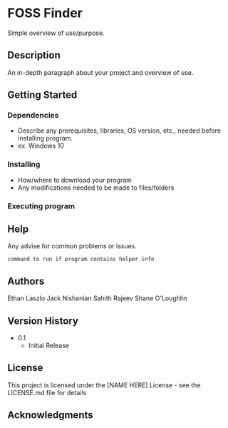 # FOSS Finder

Simple overview of use/purpose.

## Description

An in-depth paragraph about your project and overview of use.

## Getting Started

### Dependencies

* Describe any prerequisites, libraries, OS version, etc., needed before installing program.
* ex. Windows 10

### Installing

* How/where to download your program
* Any modifications needed to be made to files/folders

### Executing program



## Help

Any advise for common problems or issues.
```
command to run if program contains helper info
```

## Authors

Ethan Laszlo
Jack Nishanian
Sahith
Rajeev
Shane O'Loughlin


## Version History

* 0.1
    * Initial Release

## License

This project is licensed under the [NAME HERE] License - see the LICENSE.md file for details

## Acknowledgments
